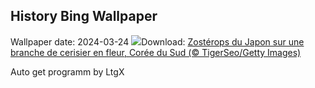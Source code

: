 ## History Bing Wallpaper
Wallpaper date: 2024-03-24
![](https://www.bing.com/th?id=OHR.WhiteEyes_FR-FR8585803906_UHD.jpg&w=1000)Download: [Zostérops du Japon sur une branche de cerisier en fleur, Corée du Sud (© TigerSeo/Getty Images)](https://www.bing.com/th?id=OHR.WhiteEyes_FR-FR8585803906_UHD.jpg)

Auto get programm by LtgX
